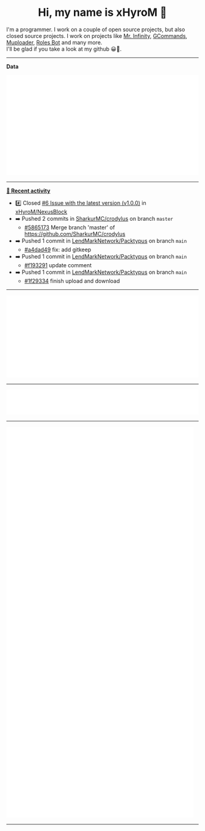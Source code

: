 <p align="center">
    <!-- <img src="https://avatars.githubusercontent.com/u/56601352" width="192" alt="hyro's pfp" /> -->
    <h1 align="center">Hi, my name is xHyroM 👋</h1>
</p>

I'm a programmer. I work on a couple of open source projects, but also closed source projects. I work on projects like [Mr. Infinity](https://discord.com/oauth2/authorize?client_id=720321585625694239&scope=bot%20applications.commands&permissions=8&redirect_uri=https://blobs.gq/imanager&prompt=consent&response_type=code), [GCommands](https://github.com/Garlic-Team/GCommands), [Muploader](https://github.com/xHyroM/Muploder), [Roles Bot](https://github.com/xHyroM/roles-bot) and many more.  
I'll be glad if you take a look at my github 😀👀.

___
**Data**

<img src="https://github.com/xHyroM/xHyroM/blob/master/.cache/base.svg">

___

**[📰 Recent activity](https://github.com/xHyroM)**
* #️⃣ Closed [#6 Issue with the latest version (v1.0.0)](https://github.com/xHyroM/NexusBlock/issues/6) in [xHyroM/NexusBlock](https://github.com/xHyroM/NexusBlock)
* ➡️ Pushed 2 commits in [SharkurMC/crodylus](https://github.com/SharkurMC/crodylus) on branch `master`
  * [#5865173](https://github.com/SharkurMC/crodylus/commit/5865173) Merge branch &#39;master&#39; of https://github.com/SharkurMC/crodylus
* ➡️ Pushed 1 commit in [LendMarkNetwork/Packtypus](https://github.com/LendMarkNetwork/Packtypus) on branch `main`
  * [#a4dad49](https://github.com/LendMarkNetwork/Packtypus/commit/a4dad49) fix: add gitkeep
* ➡️ Pushed 1 commit in [LendMarkNetwork/Packtypus](https://github.com/LendMarkNetwork/Packtypus) on branch `main`
  * [#f193291](https://github.com/LendMarkNetwork/Packtypus/commit/f193291) update comment
* ➡️ Pushed 1 commit in [LendMarkNetwork/Packtypus](https://github.com/LendMarkNetwork/Packtypus) on branch `main`
  * [#1f29334](https://github.com/LendMarkNetwork/Packtypus/commit/1f29334) finish upload and download


___

<img src="https://github.com/xHyroM/xHyroM/blob/master/.cache/isocalendar.svg">

___

<img src="https://github.com/xHyroM/xHyroM/blob/master/.cache/languages.svg">

___

<img src="https://github.com/xHyroM/xHyroM/blob/master/.cache/achievements.svg">

___
